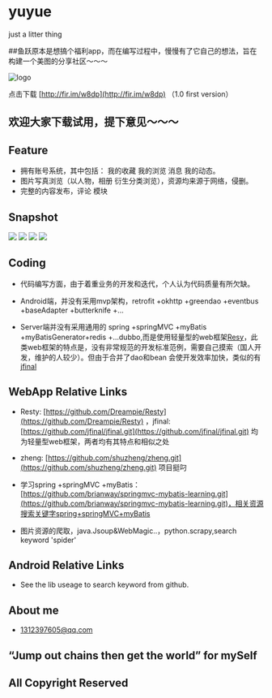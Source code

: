 # yuyue
just a litter thing


##鱼跃原本是想搞个福利app，而在编写过程中，慢慢有了它自己的想法，旨在构建一个美图的分享社区～～～

![logo](http://firicon.fir.im/b4488c024776f83e32573bd9183181679c585a86)

点击下载  [http://fir.im/w8dp](http://fir.im/w8dp) （1.0 first version）

## 欢迎大家下载试用，提下意见～～～


## Feature
- 拥有账号系统，其中包括： 我的收藏 我的浏览 消息 我的动态。
- 图片写真浏览（以人物，相册 衍生分类浏览），资源均来源于网络，侵删。
- 完整的内容发布，评论 模块

## Snapshot

![](http://yuyue4app.oss-cn-hangzhou.aliyuncs.com/app/S70503-163748.jpg)
![](http://yuyue4app.oss-cn-hangzhou.aliyuncs.com/app/S70503-163755.jpg)
![](http://yuyue4app.oss-cn-hangzhou.aliyuncs.com/app/S70503-164413.jpg)
![](http://yuyue4app.oss-cn-hangzhou.aliyuncs.com/app/S70531-105720.jpg)

## Coding

- 代码编写方面，由于着重业务的开发和迭代，个人认为代码质量有所欠缺。

- Android端，并没有采用mvp架构，retrofit +okhttp +greendao +eventbus +baseAdapter +butterknife
 +...
 
- Server端并没有采用通用的 spring +springMVC +myBatis +myBatisGenerator+redis +...dubbo,而是使用轻量型的web框架[Resy](https://github.com/Dreampie/Resty)，此类web框架的特点是，没有非常规范的开发标准范例，需要自己摸索（国人开发，维护的人较少）。但由于合并了dao和bean 会使开发效率加快，类似的有[jfinal](https://github.com/jfinal/jfinal.git)




## WebApp Relative Links
- Resty: [https://github.com/Dreampie/Resty](https://github.com/Dreampie/Resty) ，jfinal: [https://github.com/jfinal/jfinal.git](https://github.com/jfinal/jfinal.git) 均为轻量型web框架，两者均有其特点和相似之处
- zheng: [https://github.com/shuzheng/zheng.git](https://github.com/shuzheng/zheng.git) 项目挺叼
- 学习spring +springMVC +myBatis： [https://github.com/brianway/springmvc-mybatis-learning.git](https://github.com/brianway/springmvc-mybatis-learning.git)，相关资源搜索关键字spring+springMVC+myBatis

- 图片资源的爬取，java.Jsoup&WebMagic..，python.scrapy,search keyword 'spider'


## Android Relative Links

- See the lib useage to search  keyword from github.


## About me

- 1312397605@qq.com

## “Jump out chains then get the world” for mySelf

## All Copyright Reserved